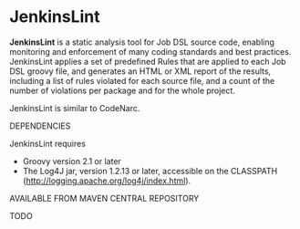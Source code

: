# JenkinsLint

**JenkinsLint** is a static analysis tool for Job DSL source code, enabling monitoring and enforcement of many coding standards and best practices. JenkinsLint applies a set of predefined Rules that are applied to each Job DSL groovy file, and generates an HTML or XML report of the results, including a list of rules violated for each source file, and a count of the number of violations per package and for the whole project.

JenkinsLint is similar to CodeNarc.

DEPENDENCIES

JenkinsLint requires
 - Groovy version 2.1 or later
 - The Log4J jar, version 1.2.13 or later, accessible on the CLASSPATH
   (http://logging.apache.org/log4j/index.html).

AVAILABLE FROM MAVEN CENTRAL REPOSITORY

TODO